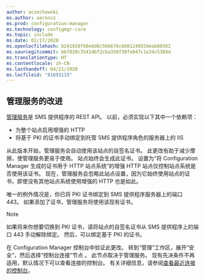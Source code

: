 ```yaml
---
author: aczechowski
ms.author: aaroncz
ms.prod: configuration-manager
ms.technology: configmgr-core
ms.topic: include
ms.date: 01/17/2020
ms.openlocfilehash: b241926fb0e6d8c566678c6601249554eab86562
ms.sourcegitcommit: bbf820c35414bf2cba356f30fe047c1a34c5384d
ms.translationtype: HT
ms.contentlocale: zh-CN
ms.lasthandoff: 04/21/2020
ms.locfileid: "81693115"
---
```

## <a name="improvements-to-administration-service"></a><a name="bkmk_rest"></a> 管理服务的改进

<!--5728365-->

[管理服务](../../../../plan-design/hierarchy/plan-for-the-sms-provider.md#bkmk_admin-service)是 SMS 提供程序的 REST API。 以前，必须实现以下其中一个依赖项：

- 为整个站点启用增强的 HTTP
- 将基于 PKI 的证书手动绑定到托管 SMS 提供程序角色的服务器上的 IIS

从此版本开始，管理服务会自动使用该站点的自签名证书。 此更改有助于减少摩擦，使管理服务更易于使用。 站点始终会生成此证书。 设置为“将 Configuration Manager 生成的证书用于 HTTP 站点系统”的增强 HTTP 站点仅控制站点系统是否使用该证书。  现在，管理服务会忽略此站点设置，因为它始终使用站点的证书，即使没有其他站点系统使用增强的 HTTP 也是如此。

唯一的例外情况是，你已将 PKI 证书绑定到 SMS 提供程序服务器上的端口 443。 如果添加了证书，管理服务将使用该现有证书。

> [!NOTE]
> 如果将来你想要切换到 PKI 证书，请将站点的自签名证书从 SMS 提供程序上的端口 443 手动解除绑定。 然后，可以绑定基于 PKI 的证书。

在 Configuration Manager 控制台中验证此更改。 转到“管理”工作区，展开“安全”，然后选择“控制台连接”节点    。 此节点取决于管理服务。 现有先决条件不再适用，默认情况下可以查看连接的控制台。 有关详细信息，请参阅[查看最近连接的控制台](../../../../servers/manage/admin-console.md#bkmk_viewconnected)。
